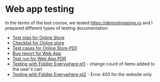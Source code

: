 # Web app testing

In the terms of the test course, we tested https://demoshopping.ru and I prepared different types of testing documentation:

- [Test plan for Online Store](https://docs.google.com/spreadsheets/d/1W0eTT2EIytFzbxte3Hnk658d0jCCK4sIYjlyoBs70wM/edit?gid=0#gid=0)
- [Checklist for Online store](https://docs.google.com/spreadsheets/d/1BixJ8F3j8PfGr_RSLe8gZikXAPDQkbQDUepR246rNpg/edit?gid=59170846#gid=59170846)
- [Test cases for Online Store PDF](https://drive.google.com/file/d/114X9fTjH-geTXmvUdZNK1V_JE8_SJgoc/view?usp=sharing)
- [Bug report for Web App](https://docs.google.com/spreadsheets/d/1FjJcejBhiJDoQ1s_Ug5eqADIqgw3TaZygQxyDMeKR2w/edit?usp=sharing)
- [Test run for Web App PDR](https://drive.google.com/file/d/1sA2QpfodJJZUg1MoNzcZebqXmCv5bO-d/view?usp=sharing)
- [Testing with Fiddler Everywhere pt1](https://drive.google.com/file/d/1HtgA1G3phoU49HHvB9Tfp2lvAwC2BtBh/view?usp=sharing) - change count of items added to the user's cart
- [Testing with Fiddler Everywhere pt2](https://drive.google.com/file/d/1a0TVmhP8GEH-MLzz-2OWaBu97S8gEJnL/view?usp=sharing) - Error 403 for the website only
